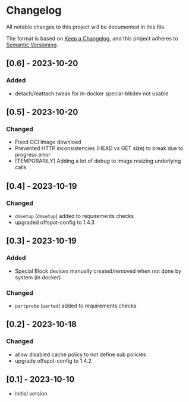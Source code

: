 # Changelog

All notable changes to this project will be documented in this file.

The format is based on [Keep a Changelog](https://keepachangelog.com/en/1.0.0/),
and this project adheres to [Semantic Versioning](https://semver.org/spec/v2.0.0.html).

## [0.6] - 2023-10-20

### Added

- detach/reattach tweak for in-docker special-blkdev not usable

## [0.5] - 2023-10-20

### Changed

- Fixed OCI Image download
- Prevented HTTP inconsistencies (HEAD vs GET size) to break due to progress error
- [TEMPORARILY] Adding a lot of debug to image resizing underlying calls

## [0.4] - 2023-10-19

### Changed

- `dmsetup` (`dmsetup`) added to requirements checks
- upgraded offspot-config to 1.4.3

## [0.3] - 2023-10-19

### Added

- Special Block devices manually created/removed when not done by system (in docker)

### Changed

- `partprobe` (`parted`) added to requirements checks

## [0.2] - 2023-10-18

### Changed

- allow disabled cache policy to not define sub policies
- upgrade offspot-config to 1.4.2


## [0.1] - 2023-10-10

- initial version
